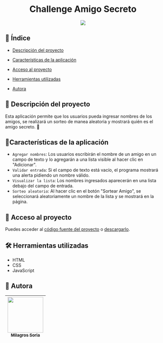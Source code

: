 <h1 align="center">Challenge Amigo Secreto</h1>
<p align="center">
   <img src="https://img.shields.io/badge/STATUS-EN%20DESAROLLO-green">
</p>

## 🔎 Índice

* [Descripción del proyecto](#descripción-del-proyecto)

* [Características de la aplicación](#Características-de-la-aplicación)

* [Acceso al proyecto](#acceso-proyecto)

* [Herramientas utilizadas](#herramientas-utilizadas)

* [Autora](#Autora)

## 📝 Descripción del proyecto

Esta aplicación permite que los usuarios pueda ingresar nombres de los amigos, se realizará un sorteo de manea aleatoria y mostrará quién es el amigo secreto. 🔐

## :hammer:Características de la aplicación

- `Agregar nombres`: Los usuarios escribirán el nombre de un amigo en un campo de texto y lo agregarán a una lista visible al hacer clic en "Adicionar".
- `Validar entrada`: Si el campo de texto está vacío, el programa mostrará una alerta pidiendo un nombre válido.
- `Visualizar la lista`: Los nombres ingresados aparecerán en una lista debajo del campo de entrada.
- `Sorteo aleatorio`: Al hacer clic en el botón "Sortear Amigo", se seleccionará aleatoriamente un nombre de la lista y se mostrará en la página.

## 📁 Acceso al proyecto

Puedes acceder al [código fuente del proyecto](https://github.com/Liasson09/challenge-amigo-secreto) o [descargarlo](https://github.com/Liasson097challenge-amigo-secreto/archive/refs/heads/main.zip).


## 🛠️ Herramientas utilizadas

* HTML
* CSS
* JavaScript

## 👤 Autora

| [<img src="https://github.com/user-attachments/assets/51d84bdd-f015-4ea8-99a7-88dc8850288c" width=115><br><sub>Milagros Soria</sub>](https://github.com/Liasson09)|
| :---: |
